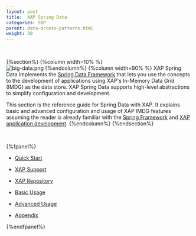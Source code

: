 ```yaml
---
layout: post
title:  XAP Spring Data
categories: SBP
parent: data-access-patterns.html
weight: 30
---
```



<br>

{%section%}
{%column width=10% %}
<br>
![big-data.png](/attachment_files/subject/spring.png)
{%endcolumn%}
{%column width=90% %}
XAP Spring Data implements the [Spring Data Framework](http://projects.spring.io/spring-data) that lets you use the concepts to the development of applications using XAP's In-Memory Data Grid (IMDG) as the data store. XAP Spring Data supports high-level abstractions to simplify configuration and development.

This section is the reference guide for Spring Data with XAP. It explains basic and advanced configuration and usage of XAP IMDG features assuming the reader is already familiar with the [Spring Framework](http://docs.spring.io/spring-data/commons/docs/1.9.1.RELEASE/reference/html/) and [XAP application development](http://docs.gigaspaces.com).
{%endcolumn%}
{%endsection%}


<br>



{%fpanel%}

- [Quick Start](./spring-data-quick-start.html)

- [XAP Support](./spring-data-overview.html)

- [XAP Repository](./spring-data-repository.html)

- [Basic Usage](./spring-data-basic.html)

- [Advanced Usage](./spring-data-advanced.html)

- [Appendix](./spring-data-appendix.html)


{%endfpanel%}

